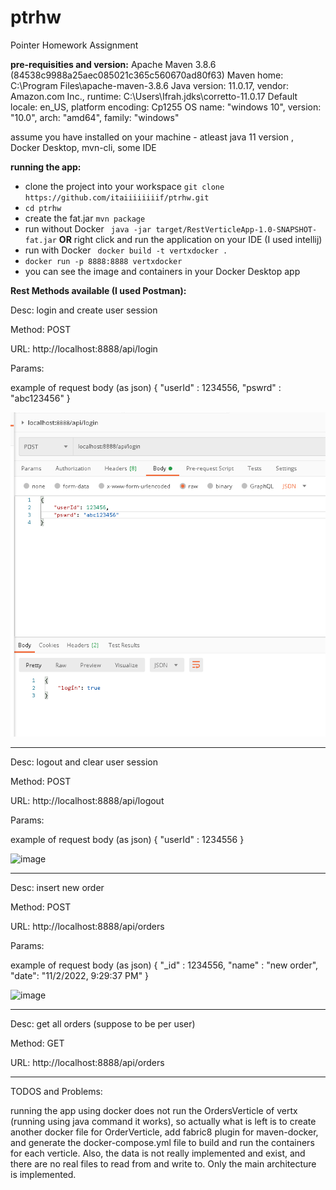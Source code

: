 # ptrhw
Pointer Homework Assignment

**pre-requisities and version:**
Apache Maven 3.8.6 (84538c9988a25aec085021c365c560670ad80f63)
Maven home: C:\Program Files\apache-maven-3.8.6
Java version: 11.0.17, vendor: Amazon.com Inc., runtime: C:\Users\Ifrah\.jdks\corretto-11.0.17
Default locale: en_US, platform encoding: Cp1255
OS name: "windows 10", version: "10.0", arch: "amd64", family: "windows"

assume you have installed on your machine - 
atleast java 11 version , Docker Desktop, mvn-cli, some IDE

**running the app:**
- clone the project into your workspace `git clone https://github.com/itaiiiiiiiif/ptrhw.git`
- `cd ptrhw` 
- create the fat.jar `mvn package`
- run without Docker  ` java -jar target/RestVerticleApp-1.0-SNAPSHOT-fat.jar` **OR** right click and run the application on your IDE (I used intellij)
- run with Docker ` docker build -t vertxdocker .`
- `docker run -p 8888:8888 vertxdocker`
- you can see the image and containers in your Docker Desktop app





**Rest Methods available (I used Postman):**

   Desc: login and create user session
   
   Method: POST
   
   URL: http://localhost:8888/api/login
   
   Params:
   
   example of request body (as json)
   {
      "userId" : 1234556,
      "pswrd" : "abc123456"
   }

   ![img.png](img.png)

-------------------------------------------------




   Desc: logout and clear user session   
   
   Method: POST
   
   URL: http://localhost:8888/api/logout
   
   Params:
   
   example of request body (as json)
   {
      "userId" : 1234556
   }
   
   ![image](https://user-images.githubusercontent.com/83422637/199584430-282d6b6e-3a87-44eb-988e-32bc90145385.png)

-------------------------------------------------





   Desc: insert new order
   
   Method: POST
   
   URL: http://localhost:8888/api/orders
   
   Params:
   
   example of request body (as json)
   {
      "_id" : 1234556,
      "name" : "new order",
      "date": "11/2/2022, 9:29:37 PM"
   }
   
   ![image](https://user-images.githubusercontent.com/83422637/199584998-8b7cd4ba-2ef6-49ee-9133-9eaf8c56f9e6.png)


-------------------------------------------------






   Desc: get all orders (suppose to be per user)
   
   Method: GET
   
   URL: http://localhost:8888/api/orders
   


-------------------------------------------------





TODOS and Problems:

running the app using docker does not run the OrdersVerticle of vertx (running using java command it works), so actually what is left is to create another docker file for OrderVerticle, add fabric8 plugin for maven-docker, and generate the docker-compose.yml file to build and run the containers for each verticle.
Also, the data is not really implemented and exist, and there are no real files to read from and write to. Only the main architecture is implemented.


